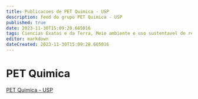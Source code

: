 ```yaml
---
title: Publicacoes de PET Quimica - USP 
description: feed do grupo PET Quimica - USP
published: true
date: 2023-11-30T15:09:28.665016
tags: Ciencias Exatas e da Terra, Meio ambiente e uso sustentavel de recursos naturais
editor: markdown
dateCreated: 2023-11-30T15:09:28.665016
---
```


# PET Quimica
[PET Quimica - USP](/grupo/188PETQuimicaUSP.md)